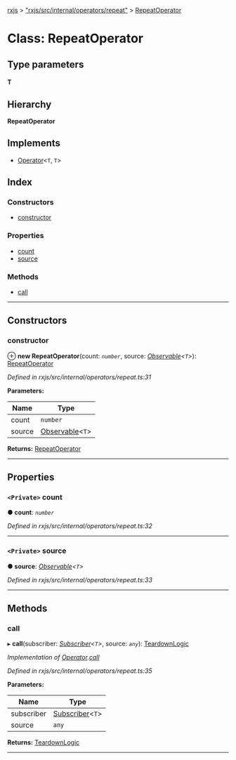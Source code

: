 [rxjs](../README.md) > ["rxjs/src/internal/operators/repeat"](../modules/_rxjs_src_internal_operators_repeat_.md) > [RepeatOperator](../classes/_rxjs_src_internal_operators_repeat_.repeatoperator.md)

# Class: RepeatOperator

## Type parameters
#### T 
## Hierarchy

**RepeatOperator**

## Implements

* [Operator](../interfaces/_rxjs_src_internal_operator_.operator.md)<`T`, `T`>

## Index

### Constructors

* [constructor](_rxjs_src_internal_operators_repeat_.repeatoperator.md#constructor)

### Properties

* [count](_rxjs_src_internal_operators_repeat_.repeatoperator.md#count)
* [source](_rxjs_src_internal_operators_repeat_.repeatoperator.md#source)

### Methods

* [call](_rxjs_src_internal_operators_repeat_.repeatoperator.md#call)

---

## Constructors

<a id="constructor"></a>

###  constructor

⊕ **new RepeatOperator**(count: *`number`*, source: *[Observable](_rxjs_src_internal_observable_.observable.md)<`T`>*): [RepeatOperator](_rxjs_src_internal_operators_repeat_.repeatoperator.md)

*Defined in rxjs/src/internal/operators/repeat.ts:31*

**Parameters:**

| Name | Type |
| ------ | ------ |
| count | `number` |
| source | [Observable](_rxjs_src_internal_observable_.observable.md)<`T`> |

**Returns:** [RepeatOperator](_rxjs_src_internal_operators_repeat_.repeatoperator.md)

___

## Properties

<a id="count"></a>

### `<Private>` count

**● count**: *`number`*

*Defined in rxjs/src/internal/operators/repeat.ts:32*

___
<a id="source"></a>

### `<Private>` source

**● source**: *[Observable](_rxjs_src_internal_observable_.observable.md)<`T`>*

*Defined in rxjs/src/internal/operators/repeat.ts:33*

___

## Methods

<a id="call"></a>

###  call

▸ **call**(subscriber: *[Subscriber](_rxjs_src_internal_subscriber_.subscriber.md)<`T`>*, source: *`any`*): [TeardownLogic](../modules/_rxjs_src_internal_types_.md#teardownlogic)

*Implementation of [Operator](../interfaces/_rxjs_src_internal_operator_.operator.md).[call](../interfaces/_rxjs_src_internal_operator_.operator.md#call)*

*Defined in rxjs/src/internal/operators/repeat.ts:35*

**Parameters:**

| Name | Type |
| ------ | ------ |
| subscriber | [Subscriber](_rxjs_src_internal_subscriber_.subscriber.md)<`T`> |
| source | `any` |

**Returns:** [TeardownLogic](../modules/_rxjs_src_internal_types_.md#teardownlogic)

___

